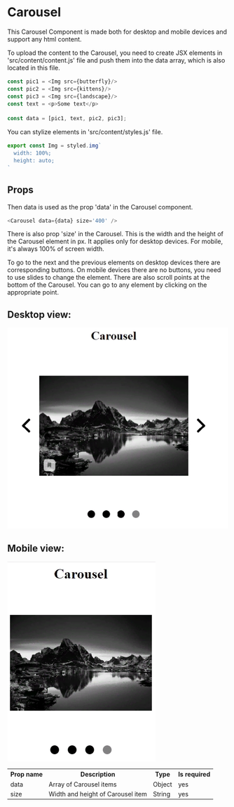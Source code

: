 # Carousel

This Carousel Component is made both for desktop and mobile devices and support any html content.

To upload the content to the Carousel, you need to create JSX elements in 'src/content/content.js'
file and push them into the data array, which is also located in this file.

```js
const pic1 = <Img src={butterfly}/>
const pic2 = <Img src={kittens}/>
const pic3 = <Img src={landscape}/>
const text = <p>Some text</p>

const data = [pic1, text, pic2, pic3];
```

You can stylize elements in 'src/content/styles.js' file.

```js
export const Img = styled.img`
  width: 100%;
  height: auto;
`
```
## Props
<table>
    <tr>
        <th>Prop name</th>
        <th>Description</th>
        <th>Type</th>
        <th>Is required</th>
    </tr>
    <tr>
        <td>data</td>
        <td>Array of Carousel items</td>
        <td>Object</td>
        <td>yes</td>
    </tr>
    <tr>
        <td>size</td>
        <td>Width and height of Carousel item</td>
        <td>String</td>
        <td>yes</td>
    </tr>

Then data is used as the prop 'data' in the Carousel component.

```js
<Carousel data={data} size='400' />
```

There is also prop 'size' in the Carousel. This is the width and the height of the Carousel
element in px. It applies only for desktop devices. For mobile, it's always 100% of screen width.

To go to the next and the previous elements on desktop devices there are corresponding buttons.
On mobile devices there are no buttons, you need to use slides to change the element.
There are also scroll points at the bottom of the Carousel. You can go to any element by clicking
on the appropriate point.

## Desktop view:

![](screenshots/desktop.png)


## Mobile view:

![](screenshots/mobile.png)











